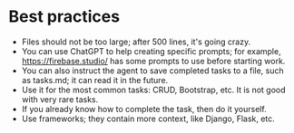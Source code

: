 # Best practices

<v-clicks>

- Files should not be too large; after 500 lines, it's going crazy.
- You can use ChatGPT to help creating specific prompts; for example, https://firebase.studio/ has some prompts to use before starting work.
- You can also instruct the agent to save completed tasks to a file, such as tasks.md; it can read it in the future.
- Use it for the most common tasks: CRUD, Bootstrap, etc. It is not good with very rare tasks.
- If you already know how to complete the task, then do it yourself.
- Use frameworks; they contain more context, like Django, Flask, etc.
</v-clicks>